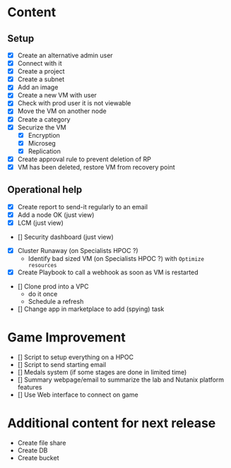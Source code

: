 # Content

## Setup 

- [x] Create an alternative admin user
- [x] Connect with it
- [x] Create a project
- [x] Create a subnet
- [x] Add an image
- [x] Create a new VM with user
- [x] Check with prod user it is not viewable
- [x] Move the VM on another node
- [x] Create a category
- [x] Securize the VM
	- [x] Encryption
	- [x] Microseg
	- [x] Replication
- [x] Create approval rule to prevent deletion of RP
- [x] VM has been deleted, restore VM from recovery point

## Operational help

- [x] Create report to send-it regularly to an email
- [x] Add a node OK (just view)
- [x] LCM (just view)
- [] Security dashboard (just view)
- [x] Cluster Runaway (on Specialists HPOC ?)
	- Identify bad sized VM (on Specialists HPOC ?) with `Optimize resources`
- [x] Create Playbook to call a webhook as soon as VM is restarted
- [] Clone prod into a VPC
	- do it once
	- Schedule a refresh 
- [] Change app in marketplace to add (spying) task

# Game Improvement
 - [] Script to setup everything on a HPOC
 - [] Script to send starting email
 - [] Medals system (if some stages are done in limited time)
 - [] Summary webpage/email to summarize the lab and Nutanix platform features
 - [] Use Web interface to connect on game

# Additional content for next release
- Create file share
- Create DB
- Create bucket